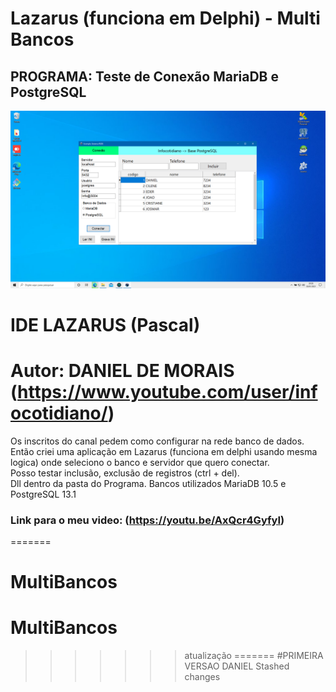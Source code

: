 # Lazarus (funciona em Delphi) - Multi Bancos
## PROGRAMA: Teste de Conexão MariaDB e PostgreSQL

![Daniel de Morais - Infocotidiano](./tela.PNG)

# IDE LAZARUS (Pascal)

# Autor: DANIEL DE MORAIS (https://www.youtube.com/user/infocotidiano/)

Os inscritos do canal pedem como configurar na rede banco de dados.<br>
Então criei uma aplicação em Lazarus (funciona em delphi usando mesma logica) onde seleciono o banco e servidor que quero conectar.<br>
Posso testar inclusão, exclusão de registros (ctrl + del).<br>
Dll dentro da pasta do Programa.
Bancos utilizados MariaDB 10.5 e PostgreSQL 13.1

### Link para o meu video: (https://youtu.be/AxQcr4GyfyI)
=======
# MultiBancos
# MultiBancos
>>>>>>> atualização
=======
#PRIMEIRA VERSAO
DANIEL
>>>>>>> Stashed changes
